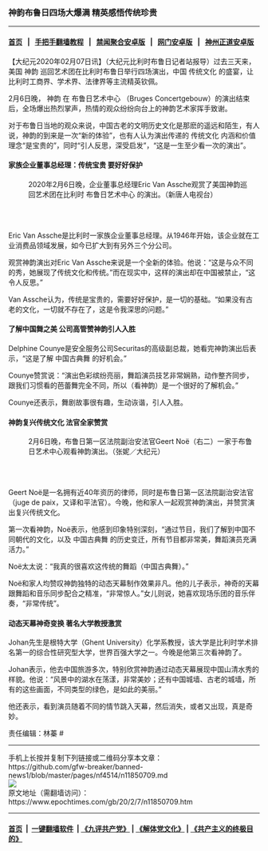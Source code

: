 ### 神韵布鲁日四场大爆满 精英感悟传统珍贵
------------------------

#### [首页](https://github.com/gfw-breaker/banned-news1/blob/master/README.md) &nbsp;&nbsp;|&nbsp;&nbsp; [手把手翻墙教程](https://github.com/gfw-breaker/guides/wiki) &nbsp;&nbsp;|&nbsp;&nbsp; [禁闻聚合安卓版](https://github.com/gfw-breaker/bn-android) &nbsp;&nbsp;|&nbsp;&nbsp; [网门安卓版](https://github.com/oGate2/oGate) &nbsp;&nbsp;|&nbsp;&nbsp; [神州正道安卓版](https://github.com/SzzdOgate/update) 



<div><p>
 【大纪元2020年02月07日讯】（大纪元比利时布鲁日记者站报导）过去三天来，美国
 <ok href="https://www.epochtimes.com/gb/tag/%E7%A5%9E%E9%9F%B5.html">
  神韵
 </ok>
 巡回艺术团在比利时布鲁日举行四场演出，中国
 <ok href="https://www.epochtimes.com/gb/tag/%E4%BC%A0%E7%BB%9F%E6%96%87%E5%8C%96.html">
  传统文化
 </ok>
 的盛宴，让比利时工商界、学术界、法律界等主流精英钦佩。
</p>
<p>
 2月6日晚，
 <ok href="https://www.epochtimes.com/gb/tag/%E7%A5%9E%E9%9F%B5.html">
  神韵
 </ok>
 在
 <ok href="https://www.epochtimes.com/gb/tag/%E5%B8%83%E9%B2%81%E6%97%A5%E8%89%BA%E6%9C%AF%E4%B8%AD%E5%BF%83.html">
  布鲁日艺术中心
 </ok>
 （Bruges Concertgebouw）的演出结束后，全场爆出热烈掌声，热情的观众纷纷向台上的神韵艺术家挥手致谢。
</p>
<p>
 对于布鲁日当地的观众来说，中国古老的文明历史文化是那麽的遥远和陌生，有人说，神韵的到来是一次“新的体验”，也有人认为演出传递的
 <ok href="https://www.epochtimes.com/gb/tag/%E4%BC%A0%E7%BB%9F%E6%96%87%E5%8C%96.html">
  传统文化
 </ok>
 内涵和价值理念“是宝贵的”，同时“引人反思，深受启发”，“这是一生至少看一次的演出”。
</p>
<h4>
 家族企业董事总经理：传统宝贵 要好好保护
</h4>
<figure class="wp-caption aligncenter" id="attachment_11850550" style="width: 450px">
 <ok href="http://i.epochtimes.com/assets/uploads/2020/02/200206183653100101.jpg">
  <img alt="" class="wp-image-11850550 size-medium" src="http://i.epochtimes.com/assets/uploads/2020/02/200206183653100101-450x300.jpg"/>
 </ok>
 <br/><figcaption class="wp-caption-text">
  2020年2月6日晚，企业董事总经理Eric Van Assche观赏了美国神韵巡回艺术团在比利时
  <ok href="https://www.epochtimes.com/gb/tag/%E5%B8%83%E9%B2%81%E6%97%A5%E8%89%BA%E6%9C%AF%E4%B8%AD%E5%BF%83.html">
   布鲁日艺术中心
  </ok>
  的演出。（新唐人电视台）
 </figcaption><br/>
</figure><br/>
<p>
 Eric Van Assche是比利时一家族企业董事总经理。从1946年开始，该企业就在工业消费品领域发展，如今已扩大到有另外三个分公司。
</p>
<p>
 观赏神韵演出对Eric Van Assche来说是一个全新的体验。他说：“这是与众不同的秀，她展现了传统文化和传统。”而在现实中，这样的演出却在中国被禁止，“这令人反思。”
</p>
<p>
 Van Assche认为，传统是宝贵的，需要好好保护，是一切的基础。“如果没有古老的文化，一切就不存在了，这是令我深思的问题。”
</p>
<h4>
 了解中国舞之美 公司高管赞神韵引人入胜
</h4>
<p>
 Delphine Counye是安全服务公司Securitas的高级副总裁，她看完神韵演出后表示，“这是了解
 <ok href="https://www.epochtimes.com/gb/tag/%E4%B8%AD%E5%9B%BD%E5%8F%A4%E5%85%B8%E8%88%9E.html">
  中国古典舞
 </ok>
 的好机会。”
</p>
<p>
 Counye赞赏说：“演出色彩缤纷亮丽，舞蹈演员技艺非常娴熟，动作整齐同步，跟我们习惯看的芭蕾舞完全不同，所以（看神韵）是一个很好的了解机会。”
</p>
<p>
 Counye还表示，舞剧故事很有趣，生动诙谐，引人入胜。
</p>
<h4>
 神韵复兴传统文化 法官全家赞赏
</h4>
<figure class="wp-caption aligncenter" id="attachment_11850721" style="width: 450px">
 <ok href="http://i.epochtimes.com/assets/uploads/2020/02/200206173345100101.jpg">
  <img alt="" class="wp-image-11850721 size-medium" src="http://i.epochtimes.com/assets/uploads/2020/02/200206173345100101-450x300.jpg"/>
 </ok>
 <br/><figcaption class="wp-caption-text">
  2月6日晚，布鲁日第一区法院副治安法官Geert Noë（右二）一家于布鲁日艺术中心观看神韵演出。（张妮／大纪元）
 </figcaption><br/>
</figure><br/>
<p>
 Geert Noë是一名拥有近40年资历的律师，同时是布鲁日第一区法院副治安法官（juge de paix，又译和平法官）。今晚，他和家人一起观赏神韵演出，并赞赏演出复兴传统文化。
</p>
<p>
 第一次看神韵，Noë表示，他感到印象特别深刻，“通过节目，我们了解到中国不同朝代的文化，以及
 <ok href="https://www.epochtimes.com/gb/tag/%E4%B8%AD%E5%9B%BD%E5%8F%A4%E5%85%B8%E8%88%9E.html">
  中国古典舞
 </ok>
 的历史变迁，所有节目都非常美，舞蹈演员充满活力。”
</p>
<p>
 Noë太太说：“我真的很喜欢这传统的舞蹈（中国古典舞）。”
</p>
<p>
 Noë和家人均赞叹神韵独特的动态天幕制作效果非凡。他的儿子表示，神奇的天幕跟舞蹈和音乐同步配合之精准，“非常惊人。”女儿则说，她喜欢现场乐团的音乐伴奏，“非常传统”。
</p>
<h4>
 动态天幕神奇变换 著名大学教授激赏
</h4>
<p>
 Johan先生是根特大学（Ghent University）化学系教授，该大学是比利时学术排名第一的综合性研究型大学，世界百强大学之一。今晚是他第三次看神韵了。
</p>
<p>
 Johan表示，他去中国旅游多次，特别欣赏神韵通过动态天幕展现中国山清水秀的样貌。他说：“风景中的湖水在荡漾，非常美妙；还有中国城墙、古老的城墙，所有的这些画面，不同类型的绿色，是如此的美丽。”
</p>
<p>
 他还表示，看到演员随着不同的情节跳入天幕，然后消失，或者又出现，真是奇妙。
</p>
<p>
 责任编辑：林蓁 #
</p>
</div>
<hr/>
手机上长按并复制下列链接或二维码分享本文章：<br/>
https://github.com/gfw-breaker/banned-news1/blob/master/pages/nf4514/n11850709.md <br/>
<a href='https://github.com/gfw-breaker/banned-news1/blob/master/pages/nf4514/n11850709.md'><img src='https://github.com/gfw-breaker/banned-news1/blob/master/pages/nf4514/n11850709.md.png'/></a> <br/>
原文地址（需翻墙访问）：https://www.epochtimes.com/gb/20/2/7/n11850709.htm


------------------------
#### [首页](https://github.com/gfw-breaker/banned-news1/blob/master/README.md) &nbsp;|&nbsp; [一键翻墙软件](https://github.com/gfw-breaker/nogfw/blob/master/README.md) &nbsp;| [《九评共产党》](https://github.com/gfw-breaker/9ping.md/blob/master/README.md#九评之一评共产党是什么) | [《解体党文化》](https://github.com/gfw-breaker/jtdwh.md/blob/master/README.md) | [《共产主义的终极目的》](https://github.com/gfw-breaker/gczydzjmd.md/blob/master/README.md)


<img src='http://gfw-breaker.win/banned-news/pages/nf4514/n11850709.md' width='0px' height='0px'/>